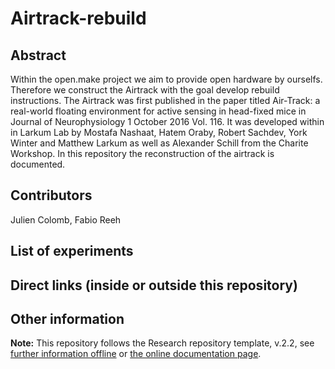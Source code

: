 # Airtrack-rebuild

## Abstract
Within the open.make project we aim to provide open hardware by ourselfs. Therefore we construct the Airtrack with the goal develop rebuild instructions. The Airtrack was first published in the paper titled Air-Track: a real-world floating environment for active sensing in head-fixed mice in Journal of Neurophysiology 1 October 2016 Vol. 116. It was developed within in Larkum Lab by Mostafa Nashaat, Hatem Oraby, Robert Sachdev, York Winter and Matthew Larkum as well as Alexander Schill from the Charite Workshop.
In this repository the reconstruction of the airtrack is documented. 

## Contributors
Julien Colomb, Fabio Reeh

## List of experiments
  

## Direct links (inside or outside this repository)


## Other information

**Note:** This repository follows the Research repository template, v.2.2, see [further information offline](.doc/information.md) or [the online documentation page](https://gin-tonic.netlify.app/).
